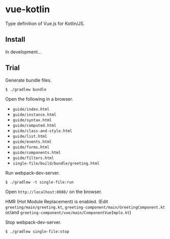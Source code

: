 # vue-kotlin
Type definition of Vue.js for Kotlin/JS.

## Install

In development...

## Trial

Generate bundle files.

```$shell
$ ./gradlew bundle
```

Open the following in a browser.
- `guide/index.html`
- `guide/instance.html`
- `guide/syntax.html`
- `guide/computed.html`
- `guide/class-and-style.html`
- `guide/list.html`
- `guide/events.html`
- `guide/forms.html`
- `guide/components.html`
- `guide/filters.html`
- `single-file/build/bundle/greeting.html`

Run webpack-dev-server.

```$shell
$ ./gradlew -t single-file:run
```

Open `http://localhost:8088/` on the browser.

HMR (Hot Module Replacement) is enabled.
(Edit `greeting/main/greeting.kt`, `greeting-component/main/GreetingComponent.kt` or/and `greeting-component/vue/main/ComponentVueImple.kt`)

Stop webpack-dev-server.

```$shell
$ ./gradlew single-file:stop
```